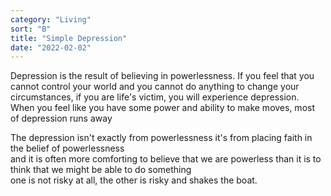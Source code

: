 ```yaml
---
category: "Living" 
sort: "B" 
title: "Simple Depression"
date: "2022-02-02"
---
```


Depression is the result of believing in powerlessness. If you feel that you cannot control your world and you cannot do anything to change your circumstances, if you are life's victim, you will experience depression.  
When you feel like you have some power and ability to make moves, most of depression runs away  

The depression isn't exactly from powerlessness it's from placing faith in the belief of powerlessness  
and it is often more comforting to believe that we are powerless than it is to think that we might be able to do something  
one is not risky at all, the other is risky and shakes the boat.

